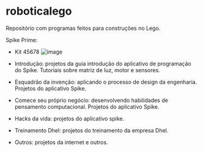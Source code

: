 # roboticalego
Repositório com programas feitos para construções  no Lego.

Spike Prime:

- Kit 45678
![image](https://user-images.githubusercontent.com/38875003/156953929-9489195f-0d14-43b0-965b-59d8a0e1a7e3.png)

- Introdução: projetos da guia introdução do aplicativo de programação do Spike. Tutoriais sobre matriz de luz, motor e sensores.
- Esquadrão da invenção: aplicando o processo de design da engenharia. Projetos do aplicativo Spike.
- Comece seu próprio negócio: desenvolvendo habilidades de pensamento computacional. Projetos do aplicativo Spike.
- Hacks da vida: projetos do aplicativo spike.
- Treinamento Dhel: projetos do treinamento da empresa Dhel.
- Outros: projetos da internet e outros.

